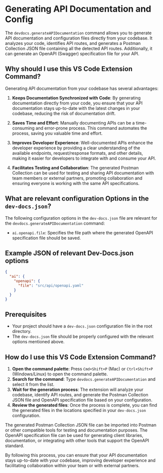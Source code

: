 # Generating API Documentation and Config

The `devdocs.generateAPIDocumentation` command allows you to generate API documentation and configuration files directly from your codebase. It analyzes your code, identifies API routes, and generates a Postman Collection JSON file containing all the detected API routes. Additionally, it can generate an OpenAPI (Swagger) specification file for your API.

## Why should I use this VS Code Extension Command?

Generating API documentation from your codebase has several advantages:

1. **Keeps Documentation Synchronized with Code**: By generating documentation directly from your code, you ensure that your API documentation stays up-to-date with the latest changes in your codebase, reducing the risk of documentation drift.

2. **Saves Time and Effort**: Manually documenting APIs can be a time-consuming and error-prone process. This command automates the process, saving you valuable time and effort.

3. **Improves Developer Experience**: Well-documented APIs enhance the developer experience by providing a clear understanding of the available endpoints, request/response formats, and other details, making it easier for developers to integrate with and consume your API.

4. **Facilitates Testing and Collaboration**: The generated Postman Collection can be used for testing and sharing API documentation with team members or external partners, promoting collaboration and ensuring everyone is working with the same API specifications.

## What are relevant configuration Options in the `dev-docs.json`?

The following configuration options in the `dev-docs.json` file are relevant for the `devdocs.generateAPIDocumentation` command:

- `ai.openapi.file`: Specifies the file path where the generated OpenAPI specification file should be saved.

## Example JSON of relevant Dev-Docs.json options

```json
{
  "ai": {
    "openapi": {
      "file": "src/api/openapi.yaml"
    }
  }
}
```

## Prerequisites

- Your project should have a `dev-docs.json` configuration file in the root directory.
- The `dev-docs.json` file should be properly configured with the relevant options mentioned above.

## How do I use this VS Code Extension Command?

1. **Open the command palette**: Press `Cmd+Shift+P` (Mac) or `Ctrl+Shift+P` (Windows/Linux) to open the command palette.
2. **Search for the command**: Type `devdocs.generateAPIDocumentation` and select it from the list.
3. **Wait for the generation process**: The extension will analyze your codebase, identify API routes, and generate the Postman Collection JSON file and OpenAPI specification file based on your configuration.
4. **Review the generated files**: Once the process is complete, you can find the generated files in the locations specified in your `dev-docs.json` configuration.

The generated Postman Collection JSON file can be imported into Postman or other compatible tools for testing and documentation purposes. The OpenAPI specification file can be used for generating client libraries, documentation, or integrating with other tools that support the OpenAPI standard.

By following this process, you can ensure that your API documentation stays up-to-date with your codebase, improving developer experience and facilitating collaboration within your team or with external partners.
  
  